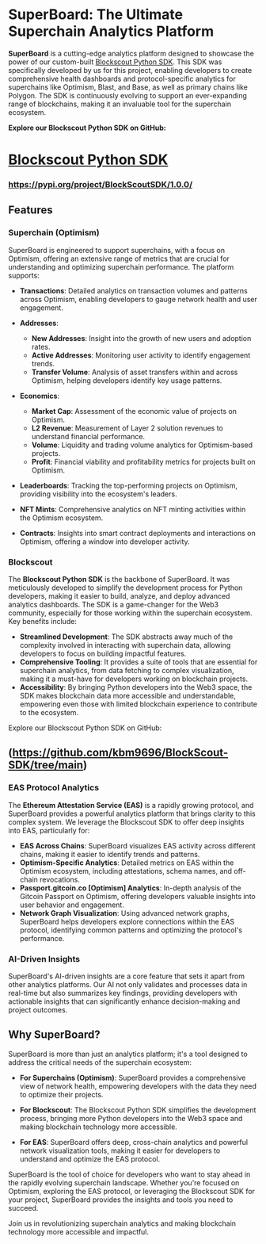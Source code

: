 # SuperBoard: The Ultimate Superchain Analytics Platform

**SuperBoard** is a cutting-edge analytics platform designed to showcase the power of our custom-built [Blockscout Python SDK](https://github.com/kbm9696/BlockScout-SDK/tree/main). This SDK was specifically developed by us for this project, enabling developers to create comprehensive health dashboards and protocol-specific analytics for superchains like Optimism, Blast, and Base, as well as primary chains like Polygon. The SDK is continuously evolving to support an ever-expanding range of blockchains, making it an invaluable tool for the superchain ecosystem.

**Explore our Blockscout Python SDK on GitHub:**

# [Blockscout Python SDK](https://github.com/kbm9696/BlockScout-SDK/tree/main)
### https://pypi.org/project/BlockScoutSDK/1.0.0/

## Features

### Superchain (Optimism)

SuperBoard is engineered to support superchains, with a focus on Optimism, offering an extensive range of metrics that are crucial for understanding and optimizing superchain performance. The platform supports:

- **Transactions**: Detailed analytics on transaction volumes and patterns across Optimism, enabling developers to gauge network health and user engagement.
  
- **Addresses**: 
  - **New Addresses**: Insight into the growth of new users and adoption rates.
  - **Active Addresses**: Monitoring user activity to identify engagement trends.
  - **Transfer Volume**: Analysis of asset transfers within and across Optimism, helping developers identify key usage patterns.

- **Economics**:
  - **Market Cap**: Assessment of the economic value of projects on Optimism.
  - **L2 Revenue**: Measurement of Layer 2 solution revenues to understand financial performance.
  - **Volume**: Liquidity and trading volume analytics for Optimism-based projects.
  - **Profit**: Financial viability and profitability metrics for projects built on Optimism.

- **Leaderboards**: Tracking the top-performing projects on Optimism, providing visibility into the ecosystem's leaders.

- **NFT Mints**: Comprehensive analytics on NFT minting activities within the Optimism ecosystem.

- **Contracts**: Insights into smart contract deployments and interactions on Optimism, offering a window into developer activity.

### Blockscout

The **Blockscout Python SDK** is the backbone of SuperBoard. It was meticulously developed to simplify the development process for Python developers, making it easier to build, analyze, and deploy advanced analytics dashboards. The SDK is a game-changer for the Web3 community, especially for those working within the superchain ecosystem. Key benefits include:

- **Streamlined Development**: The SDK abstracts away much of the complexity involved in interacting with superchain data, allowing developers to focus on building impactful features.
- **Comprehensive Tooling**: It provides a suite of tools that are essential for superchain analytics, from data fetching to complex visualization, making it a must-have for developers working on blockchain projects.
- **Accessibility**: By bringing Python developers into the Web3 space, the SDK makes blockchain data more accessible and understandable, empowering even those with limited blockchain experience to contribute to the ecosystem.

Explore our Blockscout Python SDK on GitHub:  
## (https://github.com/kbm9696/BlockScout-SDK/tree/main)

### EAS Protocol Analytics

The **Ethereum Attestation Service (EAS)** is a rapidly growing protocol, and SuperBoard provides a powerful analytics platform that brings clarity to this complex system. We leverage the Blockscout SDK to offer deep insights into EAS, particularly for:

- **EAS Across Chains**: SuperBoard visualizes EAS activity across different chains, making it easier to identify trends and patterns.
- **Optimism-Specific Analytics**: Detailed metrics on EAS within the Optimism ecosystem, including attestations, schema names, and off-chain revocations.
- **Passport.gitcoin.co [Optimism] Analytics**: In-depth analysis of the Gitcoin Passport on Optimism, offering developers valuable insights into user behavior and engagement.
- **Network Graph Visualization**: Using advanced network graphs, SuperBoard helps developers explore connections within the EAS protocol, identifying common patterns and optimizing the protocol's performance.

### AI-Driven Insights

SuperBoard's AI-driven insights are a core feature that sets it apart from other analytics platforms. Our AI not only validates and processes data in real-time but also summarizes key findings, providing developers with actionable insights that can significantly enhance decision-making and project outcomes.

## Why SuperBoard?

SuperBoard is more than just an analytics platform; it's a tool designed to address the critical needs of the superchain ecosystem:

- **For Superchains (Optimism)**: SuperBoard provides a comprehensive view of network health, empowering developers with the data they need to optimize their projects.
  
- **For Blockscout**: The Blockscout Python SDK simplifies the development process, bringing more Python developers into the Web3 space and making blockchain technology more accessible.

- **For EAS**: SuperBoard offers deep, cross-chain analytics and powerful network visualization tools, making it easier for developers to understand and optimize the EAS protocol.

SuperBoard is the tool of choice for developers who want to stay ahead in the rapidly evolving superchain landscape. Whether you're focused on Optimism, exploring the EAS protocol, or leveraging the Blockscout SDK for your project, SuperBoard provides the insights and tools you need to succeed.

Join us in revolutionizing superchain analytics and making blockchain technology more accessible and impactful.
